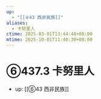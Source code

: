 ```yaml
---
up:
  - "[[⑥43 西非民族]]"
aliases:
  - 卡努里人
ctime: 2025-03-01T13:44:48+08:00
mtime: 2025-10-01T11:40:30+08:00
---
```


# ⑥437.3 卡努里人

- up: [[⑥43 西非民族]]
